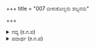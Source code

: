 +++
title = "007 ಬೀಳುಕೊಣ್ಡನು ಶಲ್ಯನನು"

+++

<details><summary>ಗದ್ಯ (ಕ.ಗ.ಪ) </summary>

7. ರಾಜ ದುರ್ಯೋಧನನು ಶಲ್ಯನನ್ನು ಬೀಳಕೊಂಡನು. ಇತ್ತ ಕರ್ಣನು ಶುಚಿಯಾಗಿ ಆಯುಧ ಶಾಲೆಯಲ್ಲಿ ನಾನಾವಿಧ ಶಸ್ತ್ರಾಸ್ತ್ರಗಳನ್ನು ಪೂಜಿಸುತ್ತಿದ್ದನು. ಅವನು ಸಾಲು ದೀಪಗಳನ್ನು ಹಚ್ಚಿದನು. ಆದರೆ ತೀಕ್ಷ್ಣಧಾರೆಯ ಆ ಶಸ್ತ್ರಾಸ್ತ್ರಗಳು ಆ ದೀಪಗಳಿಗಿಂತ ಹೆಚ್ಚು ಪ್ರಕಾಶಮಾನವಾಗಿ ಹೊಳೆಯುತ್ತಿದ್ದವು. ಅವು ಆಗಾಗ ಕಿಡಿಗಾರುತ್ತಿವೆಯೋ ಏನೋ ಎನಿಸುತ್ತಿತ್ತು. ಅವು ಭಯಂಕರವಾಗಿ ಕಾಣುತ್ತಿದ್ದವು.
</details>

<details><summary>ಪದಾರ್ಥ (ಕ.ಗ.ಪ) </summary>

ಶಸ್ತ್ರಜ್ವಾಲೆ-ಆಯುಧಗಳ ಬೆಳಕು; ತೀಕ್ಷ್ಣಧಾರಾ-ಹರಿತಾದ ಬಾಯಿಯ; ಆಭೀಳ-ಭಯಂಕರ; ವಿಸ್ಫುಲಿಂಗ-ಕಿಡಿಗಾರು
</details>
